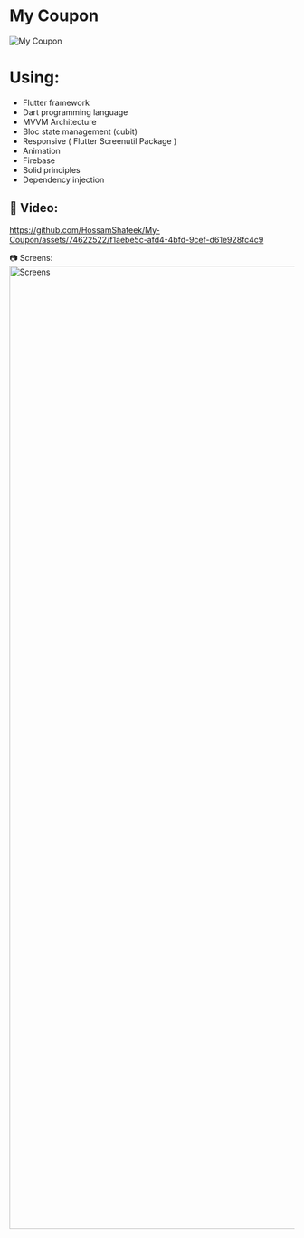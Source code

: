 # My Coupon
![My Coupon](https://github.com/HossamShafeek/My-Coupon/assets/74622522/372b700e-c79b-4e58-8439-7aa71848f053)

# Using:
- Flutter framework
- Dart programming language
- MVVM Architecture
- Bloc state management (cubit)
- Responsive ( Flutter Screenutil Package )
- Animation
- Firebase
- Solid principles
- Dependency injection
## 🎥 Video:
https://github.com/HossamShafeek/My-Coupon/assets/74622522/f1aebe5c-afd4-4bfd-9cef-d61e928fc4c9



📷 Screens:
    <img width="1700" alt="Screens" src="https://github.com/HossamShafeek/My-Coupon/assets/74622522/b91438a9-9c79-4ae1-845d-1f1c4133a912">
